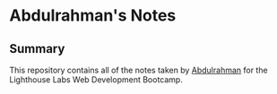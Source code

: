 # Abdulrahman's Notes

## Summary 

This repository contains all of the notes taken by [Abdulrahman](https://github.com/AbdulSaid) for the Lighthouse Labs Web Development Bootcamp.